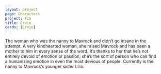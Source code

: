 ```yaml
---
layout: project
page: Characters
project: F15
title: Ervie
cards: [Ervie]
---
```

The woman who was the nanny to Mavrock and didn’t go insane in the attempt. A very kindhearted woman, she raised Mavrock and has been a mother to him in every sense of the word. It’s thanks to her that he’s not entirely devoid of emotion or passion; she’s the sort of person who can find a humanizing emotion in even the most devious of people. Currently is the nanny to Mavrock’s younger sister Lilia.
